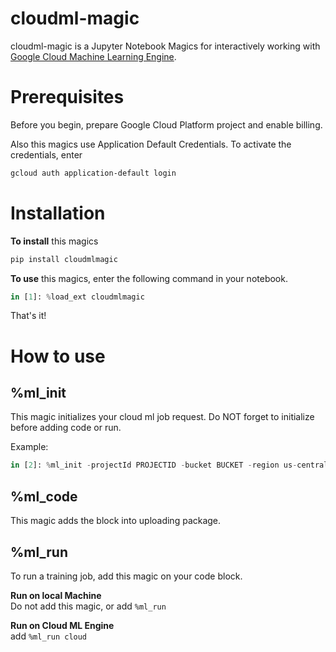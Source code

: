 # cloudml-magic
cloudml-magic is a Jupyter Notebook Magics for interactively working with [Google Cloud Machine Learning Engine](https://cloud.google.com/ml-engine/).

# Prerequisites
Before you begin, prepare Google Cloud Platform project and enable billing.

Also this magics use Application Default Credentials.
To activate the credentials, enter
```bash
gcloud auth application-default login
```

# Installation
**To install** this magics
```bash
pip install cloudmlmagic
```

**To use** this magics, enter the following command in your notebook.

```py
in [1]: %load_ext cloudmlmagic
```

That's it!

# How to use

## %ml_init
This magic initializes your cloud ml job request. Do NOT forget to initialize before adding code or run.

Example:

```py
in [2]: %ml_init -projectId PROJECTID -bucket BUCKET -region us-central1 -scaleTier BASIC
```

## %ml_code
This magic adds the block into uploading package.

## %ml_run
To run a training job, add this magic on your code block.

**Run on local Machine**  
Do not add this magic, or add `%ml_run`

**Run on Cloud ML Engine**  
add `%ml_run cloud`
